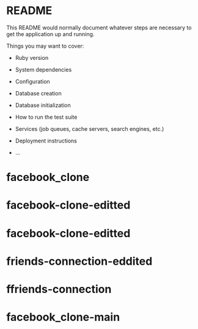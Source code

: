 # README

This README would normally document whatever steps are necessary to get the
application up and running.

Things you may want to cover:

* Ruby version

* System dependencies

* Configuration

* Database creation

* Database initialization

* How to run the test suite

* Services (job queues, cache servers, search engines, etc.)

* Deployment instructions

* ...
# facebook_clone
# facebook-clone-editted
# facebook-clone-editted
# friends-connection-eddited
# ffriends-connection
# facebook_clone-main
